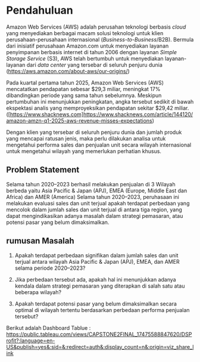 # Pendahuluan

Amazon Web Services (AWS) adalah perusahan teknologi berbasis *cloud* yang menyediakan berbagai macam solusi teknologi untuk klien perusahaan-perusahaan internasional (*Business-to-Business*/B2B). Bermula dari inisiatif perusahaan Amazon.com untuk menyediakan layanan penyimpanan berbasis internet di tahun 2006 dengan layanan *Simple Storage Service* (S3), AWS telah bertumbuh untuk menyediakan layanan-layanan dari *data center* yang tersebar di seluruh penjuru dunia (https://aws.amazon.com/about-aws/our-origins/)

 Pada kuartal pertama tahun 2025, Amazon Web Services (AWS) mencatatkan pendapatan sebesar $29,3 miliar, meningkat 17% dibandingkan periode yang sama tahun sebelumnya. Meskipun pertumbuhan ini menunjukkan peningkatan, angka tersebut sedikit di bawah ekspektasi analis yang memproyeksikan pendapatan sekitar $29,42 miliar.([https://www.shacknews.com]https://www.shacknews.com/article/144120/amazon-amzn-q1-2025-aws-revenue-misses-expectations)

Dengan klien yang tersebar di seluruh penjuru dunia dan jumlah produk yang mencapai ratusan jenis, maka perlu dilakukan analisa untuk mengetahui performa sales dan penjualan unit secara wilayah internasional untuk mengetahui wilayah yang memerlukan perhatian khusus.  

## Problem Statement
 Selama tahun 2020–2023 berhasil melakukan penjualan di 3 Wilayah berbeda yaitu Asia Pacific & Japan (APJ), EMEA (Europe, Middle East dan Africa) dan AMER (America)  Selama tahun 2020–2023, peruhasaan ini melakukan evaluasi sales dan unit terjual apakah terdapat perbedaan yang mencolok dalam jumlah sales dan unit terjual di antara tiga region, yang dapat mengindikasikan adanya masalah dalam strategi pemasaran, atau potensi pasar yang belum dimaksimalkan.

 ## rumusan Masalah 
 1. Apakah terdapat perbedaan signifikan dalam jumlah sales dan unit terjual antara wilayah Asia Pacific & Japan (APJ), EMEA, dan AMER selama periode 2020–2023?

 2. Jika perbedaan tersebut ada, apakah hal ini menunjukkan adanya kendala dalam strategi pemasaran yang diterapkan di salah satu atau beberapa wilayah?

 3. Apakah terdapat potensi pasar yang belum dimaksimalkan secara optimal di wilayah tertentu berdasarkan perbedaan performa penjualan tersebut?

Berikut adalah Dashboard Tablue : https://public.tableau.com/views/CAPSTONE2FINAL_17475588847620/DSProfit?:language=en-US&publish=yes&:sid=&:redirect=auth&:display_count=n&:origin=viz_share_link
